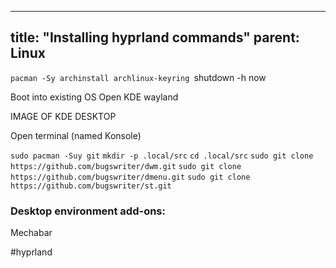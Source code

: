 
---
title: "Installing hyprland commands"
parent: Linux
---
`pacman -Sy archinstall archlinux-keyring
`shutdown -h now

Boot into existing OS
Open KDE wayland

IMAGE OF KDE DESKTOP

Open terminal (named Konsole)

`sudo pacman -Suy git`
`mkdir -p .local/src`
`cd .local/src`
`sudo git clone https://github.com/bugswriter/dwm.git`
`sudo git clone https://github.com/bugswriter/dmenu.git`
`sudo git clone https://github.com/bugswriter/st.git`




### Desktop environment add-ons:
Mechabar



#hyprland
